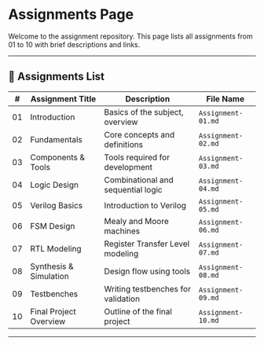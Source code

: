 
# Assignments Page

Welcome to the assignment repository. This page lists all assignments from 01 to 10 with brief descriptions and links.

---

## 📘 Assignments List

| #   | Assignment Title        | Description                         | File Name               |
|-----|--------------------------|-------------------------------------|--------------------------|
| 01  | Introduction             | Basics of the subject, overview     | `Assignment-01.md`       |
| 02  | Fundamentals             | Core concepts and definitions       | `Assignment-02.md`       |
| 03  | Components & Tools       | Tools required for development      | `Assignment-03.md`       |
| 04  | Logic Design             | Combinational and sequential logic | `Assignment-04.md`       |
| 05  | Verilog Basics           | Introduction to Verilog             | `Assignment-05.md`       |
| 06  | FSM Design               | Mealy and Moore machines            | `Assignment-06.md`       |
| 07  | RTL Modeling             | Register Transfer Level modeling    | `Assignment-07.md`       |
| 08  | Synthesis & Simulation   | Design flow using tools             | `Assignment-08.md`       |
| 09  | Testbenches              | Writing testbenches for validation  | `Assignment-09.md`       |
| 10  | Final Project Overview   | Outline of the final project        | `Assignment-10.md`       |

---
